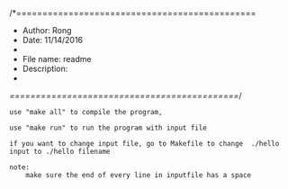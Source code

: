 /*==============================================
* Author: Rong
*  Date: 11/14/2016
*  
*  File name: readme
*  Description: 
*  
*============================================*/

	use "make all" to compile the program,

	use "make run" to run the program with input file

	if you want to change input file, go to Makefile to change 	./hello input to ./hello filename

	note:
		make sure the end of every line in inputfile has a space
